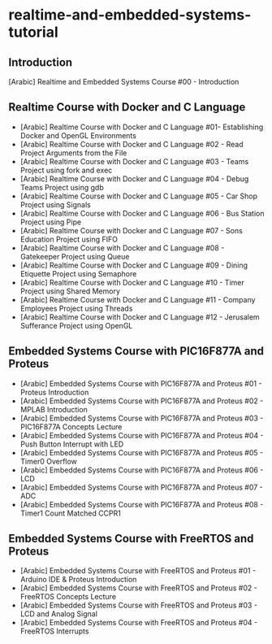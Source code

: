 # realtime-and-embedded-systems-tutorial


## Introduction
[Arabic] Realtime and Embedded Systems Course #00 - Introduction

## Realtime Course with Docker and C Language
- [Arabic] Realtime Course with Docker and C Language #01- Establishing Docker and OpenGL Environments
- [Arabic] Realtime Course with Docker and C Language #02 - Read Project Arguments from the File
- [Arabic] Realtime Course with Docker and C Language #03 - Teams Project using fork and exec
- [Arabic] Realtime Course with Docker and C Language #04 - Debug Teams Project using gdb
- [Arabic] Realtime Course with Docker and C Language #05 - Car Shop Project using Signals
- [Arabic] Realtime Course with Docker and C Language #06 - Bus Station Project using Pipe
- [Arabic] Realtime Course with Docker and C Language #07 - Sons Education Project using FIFO
- [Arabic] Realtime Course with Docker and C Language #08 - Gatekeeper Project using Queue
- [Arabic] Realtime Course with Docker and C Language #09 - Dining Etiquette Project using Semaphore
- [Arabic] Realtime Course with Docker and C Language #10 - Timer Project using Shared Memory
- [Arabic] Realtime Course with Docker and C Language #11 - Company Employees Project using Threads
- [Arabic] Realtime Course with Docker and C Language #12 - Jerusalem Sufferance Project using OpenGL

## Embedded Systems Course with PIC16F877A and Proteus
- [Arabic] Embedded Systems Course with PIC16F877A and Proteus #01 - Proteus Introduction 
- [Arabic] Embedded Systems Course with PIC16F877A and Proteus #02 - MPLAB Introduction
- [Arabic] Embedded Systems Course with PIC16F877A and Proteus #03 - PIC16F877A Concepts Lecture
- [Arabic] Embedded Systems Course with PIC16F877A and Proteus #04 - Push Button Interrupt with LED
- [Arabic] Embedded Systems Course with PIC16F877A and Proteus #05 - Timer0 Overflow
- [Arabic] Embedded Systems Course with PIC16F877A and Proteus #06 - LCD
- [Arabic] Embedded Systems Course with PIC16F877A and Proteus #07 - ADC
- [Arabic] Embedded Systems Course with PIC16F877A and Proteus #08 - Timer1 Count Matched CCPR1


## Embedded Systems Course with FreeRTOS and Proteus
- [Arabic] Embedded Systems Course with FreeRTOS and Proteus #01 - Arduino IDE & Proteus Introduction
- [Arabic] Embedded Systems Course with FreeRTOS and Proteus #02 - FreeRTOS Concepts Lecture
- [Arabic] Embedded Systems Course with FreeRTOS and Proteus #03 - LCD and Analog Signal
- [Arabic] Embedded Systems Course with FreeRTOS and Proteus #04 - FreeRTOS Interrupts



 
